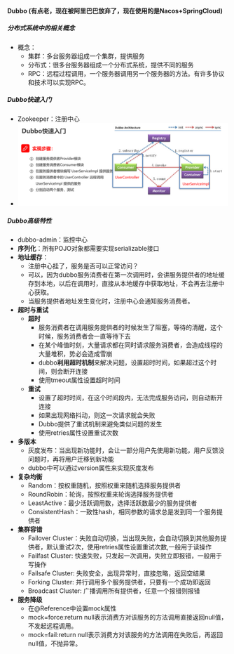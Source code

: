#### Dubbo (有点老，现在被阿里巴巴放弃了，现在使用的是Nacos+SpringCloud)
##### 分布式系统中的相关概念
- 概念：
  - 集群：多台服务器组成一个集群，提供服务
  - 分布式：很多台服务器组成一个分布式系统，提供不同的服务
  - RPC：远程过程调用，一个服务器调用另一个服务器的方法。有许多协议和技术可以实现RPC。 
##### Dubbo快速入门
- Zookeeper：注册中心
- ![alt text](image.png)
##### Dubbo高级特性
- dubbo-admin：监控中心
- **序列化**：所有POJO对象都需要实现serializable接口
- **地址缓存**：
  - 注册中心挂了，服务是否可以正常访问？
  - 可以，因为dubbo服务消费者在第一次调用时，会讲服务提供者的地址缓存到本地，以后在调用时，直接从本地缓存中获取地址，不会再去注册中心获取。
  - 当服务提供者地址发生变化时，注册中心会通知服务消费者。
- **超时与重试**
  - **超时**
    - 服务消费者在调用服务提供者的时候发生了阻塞，等待的清醒，这个时候，服务消费者会一直等待下去
    - 在某个峰值时刻，大量请求都在同时请求服务消费者，会造成线程的大量堆积，势必会造成雪崩
    - dubbo**利用超时机制**来解决问题，设置超时时间，如果超过这个时间，则会断开连接
    - 使用tmeout属性设置超时时间
  - **重试**
    - 设置了超时时间，在这个时间段内，无法完成服务访问，则自动断开连接
    - 如果出现网络抖动，则这一次请求就会失败
    - Dubbo提供了重试机制来避免类似问题的发生
    - 使用retries属性设置重试次数
- **多版本**
  - 灰度发布：当出现新功能时，会让一部分用户先使用新功能，用户反馈没问题时，再将用户迁移到新功能
  - dubbo中可以通过version属性来实现灰度发布
- **复杂均衡**
  - Random：按权重随机，按照权重来随机选择服务提供者
  - RoundRobin：轮询，按照权重来轮询选择服务提供者
  - LeastActive：最少活跃调用数，选择活跃数最少的服务提供者
  - ConsistentHash：一致性hash，相同参数的请求总是发到同一个服务提供者
- **集群容错**
  - Failover Cluster：失败自动切换，当出现失败，会自动切换到其他服务提供者，默认重试2次，使用retries属性设置重试次数,一般用于读操作
  - Failfast Cluster: 快速失败，只发起一次调用，失败立即报错，一般用于写操作
  - Failsafe Cluster: 失败安全，出现异常时，直接忽略，返回空结果
  - Forking Cluster: 并行调用多个服务提供者，只要有一个成功即返回
  - Broadcast Cluster: 广播调用所有提供者，任意一个报错则报错
- **服务降级**
  - 在@Reference中设置mock属性
  - mock=force:return null表示消费方对该服务的方法调用直接返回null值，不发起远程调用。
  - mock=fail:return null表示消费方对该服务的方法调用在失败后，再返回null值，不抛异常。